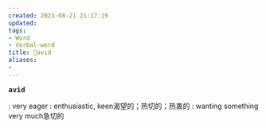 ```yaml
---
created: 2023-08-21 21:17:19
updated: 
tags: 
- Word
- Verbal-word
title: 🚩avid
aliases:
- 
---
```


<pre><strong>avid</strong></pre>
: very eager : enthusiastic, keen渴望的；热切的；热衷的
 : wanting something very much急切的